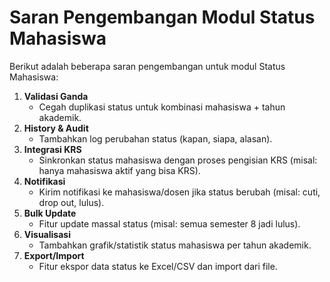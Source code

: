 # Saran Pengembangan Modul Status Mahasiswa

Berikut adalah beberapa saran pengembangan untuk modul Status Mahasiswa:

1. **Validasi Ganda**
    - Cegah duplikasi status untuk kombinasi mahasiswa + tahun akademik.
2. **History & Audit**
    - Tambahkan log perubahan status (kapan, siapa, alasan).
3. **Integrasi KRS**
    - Sinkronkan status mahasiswa dengan proses pengisian KRS (misal: hanya mahasiswa aktif yang bisa KRS).
4. **Notifikasi**
    - Kirim notifikasi ke mahasiswa/dosen jika status berubah (misal: cuti, drop out, lulus).
5. **Bulk Update**
    - Fitur update massal status (misal: semua semester 8 jadi lulus).
6. **Visualisasi**
    - Tambahkan grafik/statistik status mahasiswa per tahun akademik.
7. **Export/Import**
    - Fitur ekspor data status ke Excel/CSV dan import dari file.
